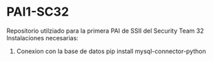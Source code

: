 # PAI1-SC32
Repositorio utilziado para la primera PAI de SSII del Security Team 32
Instalaciones necesarias:
1. Conexion con la base de datos
pip install mysql-connector-python